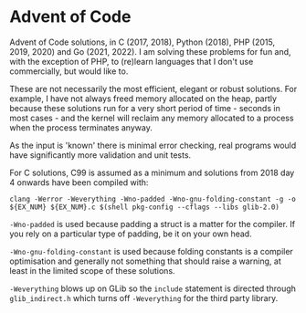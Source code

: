 # Advent of Code

Advent of Code solutions, in C (2017, 2018), Python (2018), PHP (2015, 2019, 2020) and Go (2021, 2022).
I am solving these problems for fun and, with the exception of PHP, to (re)learn languages
that I don't use commercially, but would like to.

These are not necessarily the most efficient, elegant or robust solutions. For
example, I have not always freed memory allocated on the heap, partly because
these solutions run for a very short period of time - seconds in most cases -
and the kernel will reclaim any memory allocated to a process when the process
terminates anyway.

As the input is 'known' there is minimal error checking, real programs would
have significantly more validation and unit tests.

For C solutions, C99 is assumed as a minimum and solutions from 2018 day 4 onwards
have been compiled with:

```
clang -Werror -Weverything -Wno-padded -Wno-gnu-folding-constant -g -o ${EX_NUM} ${EX_NUM}.c $(shell pkg-config --cflags --libs glib-2.0)
```

`-Wno-padded` is used because padding a struct is a matter for the compiler. If
you rely on a particular type of padding, be it on your own head.

`-Wno-gnu-folding-constant` is used because folding constants is a compiler
optimisation and generally not something that should raise a warning, at least
in the limited scope of these solutions.

`-Weverything` blows up on GLib so the `include` statement is directed through
`glib_indirect.h` which turns off `-Weverything` for the third party library.
